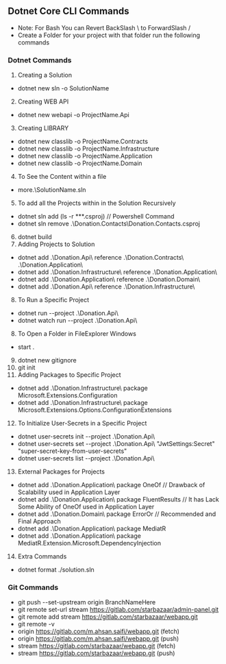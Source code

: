 ﻿## Dotnet Core CLI Commands
- Note: For Bash You can Revert BackSlash \ to ForwardSlash /
- Create a Folder for your project with that folder run the following commands

### Dotnet Commands
1. Creating a Solution
- dotnet new sln -o SolutionName
2. Creating WEB API
- dotnet new webapi -o ProjectName.Api
3. Creating LIBRARY
- dotnet new classlib -o ProjectName.Contracts
- dotnet new classlib -o ProjectName.Infrastructure
- dotnet new classlib -o ProjectName.Application
- dotnet new classlib -o ProjectName.Domain
4. To See the Content within a file
- more.\SolutionName.sln
5. To add all the Projects within in the Solution Recursively
- dotnet sln add (ls -r **\*.csproj) // Powershell Command
- dotnet sln remove .\Donation.Contacts\Donation.Contacts.csproj
6. dotnet build
7. Adding Projects to Solution
- dotnet add .\Donation.Api\ reference .\Donation.Contracts\ .\Donation.Application\
- dotnet add .\Donation.Infrastructure\ reference .\Donation.Application\
- dotnet add .\Donation.Application\ reference .\Donation.Domain\
- dotnet add .\Donation.Api\ reference .\Donation.Infrastructure\
8. To Run a Specific Project
- dotnet run --project .\Donation.Api\
- dotnet watch run --project .\Donation.Api\
8. To Open a Folder in FileExplorer Windows
- start .
9. dotnet new gitignore
10. git init
11. Adding Packages to Specific Project
- dotnet add .\Donation.Infrastructure\ package Microsoft.Extensions.Configuration
- dotnet add .\Donation.Infrastructure\ package Microsoft.Extensions.Options.ConfigurationExtensions
12. To Initialize User-Secrets in a Specific Project
- dotnet user-secrets init --project .\Donation.Api\
- dotnet user-secrets set --project .\Donation.Api\ "JwtSettings:Secret" "super-secret-key-from-user-secrets"
- dotnet user-secrets list --project .\Donation.Api\

13. External Packages for Projects
- dotnet add .\Donation.Application\ package OneOf // Drawback of Scalability used in Application Layer
- dotnet add .\Donation.Application\ package FluentResults // It has Lack Some Ability of OneOf used in Application Layer
- dotnet add .\Donation.Domain\ package ErrorOr // Recommended and Final Approach
- dotnet add .\Donation.Application\ package MediatR
- dotnet add .\Donation.Application\ package MediatR.Extension.Microsoft.DependencyInjection


14. Extra Commands
- dotnet format ./solution.sln

### Git Commands
- git push --set-upstream origin BranchNameHere
- git remote set-url stream https://gitlab.com/starbazaar/admin-panel.git
- git remote add stream https://gitlab.com/starbazaar/webapp.git
- git remote -v
- origin  https://gitlab.com/m.ahsan.saifi/webapp.git (fetch)
- origin  https://gitlab.com/m.ahsan.saifi/webapp.git (push)
- stream  https://gitlab.com/starbazaar/webapp.git (fetch)
- stream  https://gitlab.com/starbazaar/webapp.git (push)